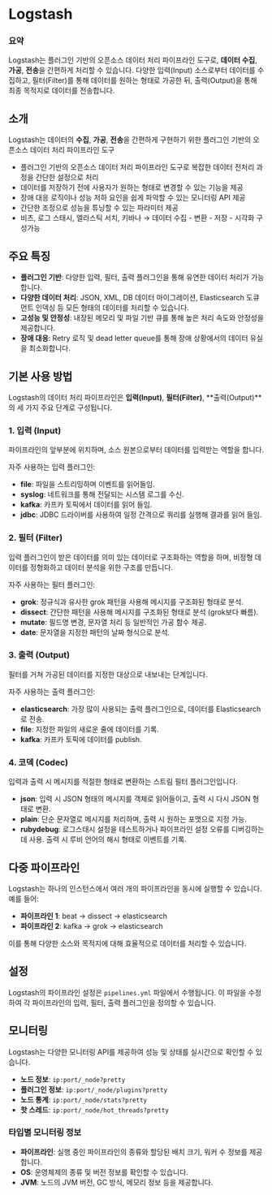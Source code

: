# Logstash

### 요약
Logstash는 플러그인 기반의 오픈소스 데이터 처리 파이프라인 도구로, **데이터 수집**, **가공**, **전송**을 간편하게 처리할 수 있습니다. 다양한 입력(Input) 소스로부터 데이터를 수집하고, 필터(Filter)를 통해 데이터를 원하는 형태로 가공한 뒤, 출력(Output)을 통해 최종 목적지로 데이터를 전송합니다.


## 소개
Logstash는 데이터의 **수집**, **가공**, **전송**을 간편하게 구현하기 위한 플러그인 기반의 오픈소스 데이터 처리 파이프라인 도구
- 플러그인 기반의 오픈소스 데이터 처리 파이프라인 도구로 복잡한 데이터 전처리 과정을 간단한 설정으로 처리
- 데이터를 저장하기 전에 사용자가 원하는 형태로 변경할 수 있는 기능을 제공
- 장애 대응 로직이나 성능 저하 요인을 쉽게 파악할 수 있는 모니터링 API 제공
- 간단한 조정으로 성능을 튜닝할 수 있는 파라미터 제공
- 비츠, 로그 스태시, 엘라스틱 서치, 키바나 → 데이터 수집 - 변환 - 저장 - 시각화 구성가능

## 주요 특징

- **플러그인 기반**: 다양한 입력, 필터, 출력 플러그인을 통해 유연한 데이터 처리가 가능합니다.
- **다양한 데이터 처리**: JSON, XML, DB 데이터 마이그레이션, Elasticsearch 도큐먼트 인덱싱 등 모든 형태의 데이터를 처리할 수 있습니다.
- **고성능 및 안정성**: 내장된 메모리 및 파일 기반 큐를 통해 높은 처리 속도와 안정성을 제공합니다.
- **장애 대응**: Retry 로직 및 dead letter queue를 통해 장애 상황에서의 데이터 유실을 최소화합니다.

## 기본 사용 방법

Logstash의 데이터 처리 파이프라인은 **입력(Input)**, **필터(Filter)**, **출력(Output)**의 세 가지 주요 단계로 구성됩니다.

### 1. 입력 (Input)

파이프라인의 앞부분에 위치하며, 소스 원본으로부터 데이터를 입력받는 역할을 합니다.

자주 사용하는 입력 플러그인:
- **file**: 파일을 스트리밍하며 이벤트를 읽어들임.
- **syslog**: 네트워크를 통해 전달되는 시스템 로그를 수신.
- **kafka**: 카프카 토픽에서 데이터를 읽어 들임.
- **jdbc**: JDBC 드라이버를 사용하여 일정 간격으로 쿼리를 실행해 결과를 읽어 들임.

### 2. 필터 (Filter)

입력 플러그인이 받은 데이터를 의미 있는 데이터로 구조화하는 역할을 하며, 비정형 데이터를 정형화하고 데이터 분석을 위한 구조를 만듭니다.

자주 사용하는 필터 플러그인:
- **grok**: 정규식과 유사한 grok 패턴을 사용해 메시지를 구조화된 형태로 분석.
- **dissect**: 간단한 패턴을 사용해 메시지를 구조화된 형태로 분석 (grok보다 빠름).
- **mutate**: 필드명 변경, 문자열 처리 등 일반적인 가공 함수 제공.
- **date**: 문자열을 지정한 패턴의 날짜 형식으로 분석.

### 3. 출력 (Output)

필터를 거쳐 가공된 데이터를 지정한 대상으로 내보내는 단계입니다.

자주 사용하는 출력 플러그인:
- **elasticsearch**: 가장 많이 사용되는 출력 플러그인으로, 데이터를 Elasticsearch로 전송.
- **file**: 지정한 파일의 새로운 줄에 데이터를 기록.
- **kafka**: 카프카 토픽에 데이터를 publish.

### 4. 코덱 (Codec)

입력과 출력 시 메시지를 적절한 형태로 변환하는 스트림 필터 플러그인입니다.

- **json**: 입력 시 JSON 형태의 메시지를 객체로 읽어들이고, 출력 시 다시 JSON 형태로 변환.
- **plain**: 단순 문자열로 메시지를 처리하며, 출력 시 원하는 포맷으로 지정 가능.
- **rubydebug**: 로그스태시 설정을 테스트하거나 파이프라인 설정 오류를 디버깅하는 데 사용. 출력 시 루비 언어의 해시 형태로 이벤트를 기록.

## 다중 파이프라인

Logstash는 하나의 인스턴스에서 여러 개의 파이프라인을 동시에 실행할 수 있습니다. 예를 들어:

- **파이프라인 1**: beat → dissect → elasticsearch
- **파이프라인 2**: kafka → grok → elasticsearch

이를 통해 다양한 소스와 목적지에 대해 효율적으로 데이터를 처리할 수 있습니다.

## 설정

Logstash의 파이프라인 설정은 `pipelines.yml` 파일에서 수행됩니다. 이 파일을 수정하여 각 파이프라인의 입력, 필터, 출력 플러그인을 정의할 수 있습니다.

## 모니터링

Logstash는 다양한 모니터링 API를 제공하여 성능 및 상태를 실시간으로 확인할 수 있습니다.

- **노드 정보**: `ip:port/_node?pretty`
- **플러그인 정보**: `ip:port/_node/plugins?pretty`
- **노드 통계**: `ip:port/_node/stats?pretty`
- **핫 스레드**: `ip:port/_node/hot_threads?pretty`

### 타입별 모니터링 정보

- **파이프라인**: 실행 중인 파이프라인의 종류와 할당된 배치 크기, 워커 수 정보를 제공합니다.
- **OS**: 운영체제의 종류 및 버전 정보를 확인할 수 있습니다.
- **JVM**: 노드의 JVM 버전, GC 방식, 메모리 정보 등을 제공합니다.
